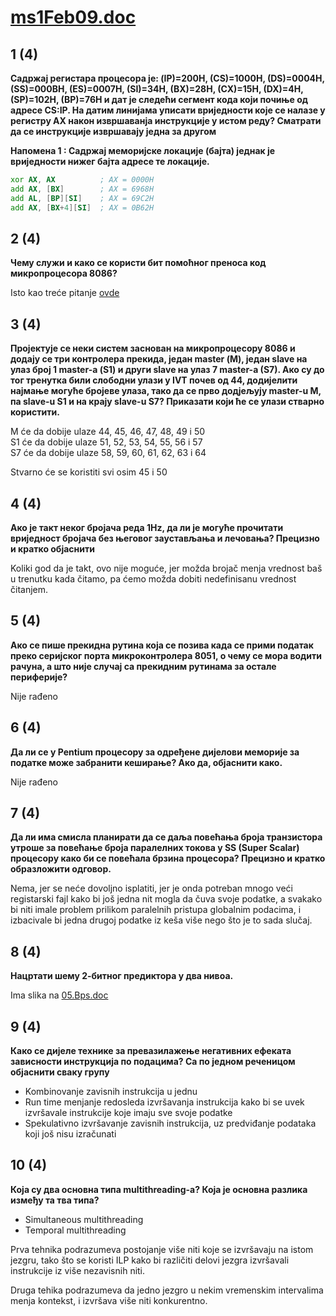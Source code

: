 # [ms1Feb09.doc](http://home.etf.rs/~vm/os/mips/ispit/2009/IR_februar/)

## 1 (4) 
**Садржај регистара процесора је: (IP)=200H, (CS)=1000H, (DS)=0004H, (SS)=000BH, (ES)=0007H, (SI)=34H, (BX)=28H, (CX)=15H, (DX)=4H, (SP)=102H, (BP)=76H и дат је следећи сегмент кода који почиње од адресе CS:IP. На датим линијама уписати вриједности које се налазе у регистру АХ након извршаванја инструкције у истом реду? Сматрати да се инструкције извршавају једна за другом**

**Напомена 1 : Садржај меморијске локације (бајта) једнак је вриједности нижег бајта адресе те локације.**

```asm
xor AX, AX          ; AX = 0000H
add AX, [BX]        ; AX = 6968H
add AL, [BP][SI]    ; AX = 69C2H
add AX, [BX+4][SI]  ; AX = 0B62H
```

## 2 (4)
**Чему служи и како се користи бит помоћног преноса код микропроцесора 8086?**

Isto kao treće pitanje [ovde](ms1Feb08Si.md)

## 3 (4)
**Пројектује се неки систем заснован на микропроцесору 8086 и додају се три контролера прекида, један master (М), један slave на улаз број 1 master-а (S1) и други slave на улаз 7 master-a (S7). Ако су до тог тренутка били слободни улази у IVT почев од 44, додијелити најмање могуће бројеве улаза, тако да се прво додјељују master-u M, па slave-u S1 и на крају slave-u S7? Приказати који ће се улази стварно користити.**

M će da dobije ulaze 44, 45, 46, 47, 48, 49 i 50  
S1 će da dobije ulaze 51, 52, 53, 54, 55, 56 i 57  
S7 će da dobije ulaze 58, 59, 60, 61, 62, 63 i 64

Stvarno će se koristiti svi osim 45 i 50

## 4 (4) 
**Ако је такт неког бројача реда 1Hz, да ли је могуће прочитати вриједност бројача без његовог заустављања и лечовања? Прецизно и кратко објаснити**

Koliki god da je takt, ovo nije moguće, jer možda brojač menja vrednost baš u trenutku kada čitamo, pa ćemo možda dobiti nedefinisanu vrednost čitanjem.

## 5 (4)
**Ако се пише прекидна рутина која се позива када се прими податак преко серијског порта микроконтролера 8051, о чему се мора водити рачуна, а што није случај са прекидним рутинама за остале периферије?**

Nije rađeno

## 6 (4) 
**Да ли се у Pentium процесору за одређене дијелови меморије за податке може забранити кеширање? Ако да, објаснити како.**

Nije rađeno

## 7 (4)
**Да ли има смисла планирати да се даља повећања броја транзистора утроше за повећање броја паралелних токова у SS (Super Scalar) процесору како би се повећала брзина процесора? Прецизно и кратко образложити одговор.**

Nema, jer se neće dovoljno isplatiti, jer je onda potreban mnogo veći registarski fajl kako bi još jedna nit mogla da čuva svoje podatke, a svakako bi niti imale problem prilikom paralelnih pristupa globalnim podacima, i izbacivale bi jedna drugoj podatke iz keša više nego što je to sada slučaj.

## 8 (4) 
**Нацртати шему 2-битног предиктора у два нивоа.**

Ima slika na [05.Bps.doc](http://home.etf.rs/~vm/os/mips/predavanja/micr/)

## 9 (4)
**Како се дијеле технике за превазилажење негативних ефеката зависности инструкција по подацима? Са по једном реченицом објаснити сваку групу**

- Kombinovanje zavisnih instrukcija u jednu
- Run time menjanje redosleda izvršavanja instrukcija kako bi se uvek izvršavale instrukcije koje imaju sve svoje podatke
- Spekulativno izvršavanje zavisnih instrukcija, uz predviđanje podataka koji još nisu izračunati

## 10 (4) 
**Која су два основна типа multithreading-a? Која је основна разлика између та тва типа?**

- Simultaneous multithreading
- Temporal multithreading

Prva tehnika podrazumeva postojanje više niti koje se izvršavaju na istom jezgru, tako što se koristi ILP kako bi različiti delovi jezgra izvršavali instrukcije iz više nezavisnih niti.  

Druga tehika podrazumeva da jedno jezgro u nekim vremenskim intervalima menja kontekst, i izvršava više niti konkurentno.




